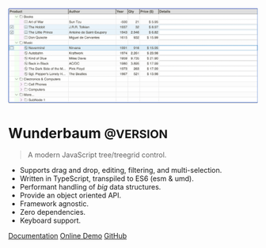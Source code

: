 <!-- _coverpage.md -->

![logo](assets/teaser_1.png)

<!--
<p style="color: salmon;">
    Wunderbaum has still beta status:<br>
    API, Markup, Stylesheet, etc. are still subject to change.
</p>
-->

# Wunderbaum <small>@VERSION</small>

> A modern JavaScript tree/treegrid control.

- Supports drag and drop, editing, filtering, and multi-selection.
- Written in TypeScript, transpiled to ES6 (esm & umd).
- Performant handling of _big_ data structures.
- Provide an object oriented API.
- Framework agnostic.
- Zero dependencies.
- Keyboard support.

[Documentation](/welcome.md)
[Online Demo](https://mar10.github.io/wunderbaum/demo/)
[GitHub](https://github.com/mar10/wunderbaum/)
